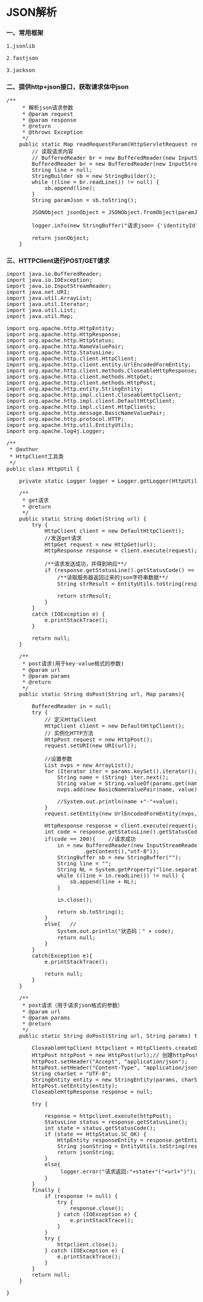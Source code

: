 # JSON解析
### 一、常用框架
<pre>
1.jsonlib

2.fastjson

3.jackson
</pre>

### 二、提供http+json接口，获取请求体中json
<pre>
/**
	 * 解析json请求参数
	 * @param request
	 * @param response
	 * @return
	 * @throws Exception
	 */
	public static Map<String, String> readRequestParam(HttpServletRequest request, HttpServletResponse response) throws Exception {
		// 读取请求内容
		// BufferedReader br = new BufferedReader(new InputStreamReader(request.getInputStream()));
		BufferedReader br = new BufferedReader(new InputStreamReader(request.getInputStream(), "UTF-8"));
		String line = null;
		StringBuilder sb = new StringBuilder();
		while ((line = br.readLine()) != null) {
			sb.append(line);
		}
		String paramJson = sb.toString();

		JSONObject jsonObject = JSONObject.fromObject(paramJson);

		logger.info(new StringBuffer("请求json= {'identityId':'").append(jsonObject.get("identityId")).append("','sign':'").append(jsonObject.get("sign")).append("'}").toString());

		return jsonObject;
	}
</pre>

### 三、HTTPClient进行POST/GET请求
<pre>
import java.io.BufferedReader;
import java.io.IOException;
import java.io.InputStreamReader;
import java.net.URI;
import java.util.ArrayList;
import java.util.Iterator;
import java.util.List;
import java.util.Map;
 
import org.apache.http.HttpEntity;
import org.apache.http.HttpResponse;
import org.apache.http.HttpStatus;
import org.apache.http.NameValuePair;
import org.apache.http.StatusLine;
import org.apache.http.client.HttpClient;
import org.apache.http.client.entity.UrlEncodedFormEntity;
import org.apache.http.client.methods.CloseableHttpResponse;
import org.apache.http.client.methods.HttpGet;
import org.apache.http.client.methods.HttpPost;
import org.apache.http.entity.StringEntity;
import org.apache.http.impl.client.CloseableHttpClient;
import org.apache.http.impl.client.DefaultHttpClient;
import org.apache.http.impl.client.HttpClients;
import org.apache.http.message.BasicNameValuePair;
import org.apache.http.protocol.HTTP;
import org.apache.http.util.EntityUtils;
import org.apache.log4j.Logger;
 
/**
 * @author 
 * HttpClient工具类
 */
public class HttpUtil {
	
	private static Logger logger = Logger.getLogger(HttpUtil.class);
 
	/**
	 * get请求
	 * @return
	 */
	public static String doGet(String url) {
        try {
        	HttpClient client = new DefaultHttpClient();
            //发送get请求
            HttpGet request = new HttpGet(url);
            HttpResponse response = client.execute(request);
 
            /**请求发送成功，并得到响应**/
            if (response.getStatusLine().getStatusCode() == HttpStatus.SC_OK) {
                /**读取服务器返回过来的json字符串数据**/
                String strResult = EntityUtils.toString(response.getEntity());
                
                return strResult;
            }
        } 
        catch (IOException e) {
        	e.printStackTrace();
        }
        
        return null;
	}
	
	/**
	 * post请求(用于key-value格式的参数)
	 * @param url
	 * @param params
	 * @return
	 */
	public static String doPost(String url, Map params){
		
		BufferedReader in = null;  
        try {  
            // 定义HttpClient  
            HttpClient client = new DefaultHttpClient();  
            // 实例化HTTP方法  
            HttpPost request = new HttpPost();  
            request.setURI(new URI(url));
            
            //设置参数
            List<NameValuePair> nvps = new ArrayList<NameValuePair>(); 
            for (Iterator iter = params.keySet().iterator(); iter.hasNext();) {
    			String name = (String) iter.next();
    			String value = String.valueOf(params.get(name));
    			nvps.add(new BasicNameValuePair(name, value));
    			
    			//System.out.println(name +"-"+value);
    		}
            request.setEntity(new UrlEncodedFormEntity(nvps,HTTP.UTF_8));
            
            HttpResponse response = client.execute(request);  
            int code = response.getStatusLine().getStatusCode();
            if(code == 200){	//请求成功
            	in = new BufferedReader(new InputStreamReader(response.getEntity()  
                        .getContent(),"utf-8"));
                StringBuffer sb = new StringBuffer("");  
                String line = "";  
                String NL = System.getProperty("line.separator");  
                while ((line = in.readLine()) != null) {  
                    sb.append(line + NL);  
                }
                
                in.close();  
                
                return sb.toString();
            }
            else{	//
            	System.out.println("状态码：" + code);
            	return null;
            }
        }
        catch(Exception e){
        	e.printStackTrace();
        	
        	return null;
        }
	}
	
	/**
	 * post请求（用于请求json格式的参数）
	 * @param url
	 * @param params
	 * @return
	 */
	public static String doPost(String url, String params) throws Exception {
		
		CloseableHttpClient httpclient = HttpClients.createDefault();
		HttpPost httpPost = new HttpPost(url);// 创建httpPost   
    	httpPost.setHeader("Accept", "application/json"); 
    	httpPost.setHeader("Content-Type", "application/json");
    	String charSet = "UTF-8";
    	StringEntity entity = new StringEntity(params, charSet);
    	httpPost.setEntity(entity);        
        CloseableHttpResponse response = null;
        
        try {
        	
        	response = httpclient.execute(httpPost);
            StatusLine status = response.getStatusLine();
            int state = status.getStatusCode();
            if (state == HttpStatus.SC_OK) {
            	HttpEntity responseEntity = response.getEntity();
            	String jsonString = EntityUtils.toString(responseEntity);
            	return jsonString;
            }
            else{
				 logger.error("请求返回:"+state+"("+url+")");
			}
        }
        finally {
            if (response != null) {
                try {
                    response.close();
                } catch (IOException e) {
                    e.printStackTrace();
                }
            }
            try {
				httpclient.close();
			} catch (IOException e) {
				e.printStackTrace();
			}
        }
        return null;
	}
	
}
</pre>